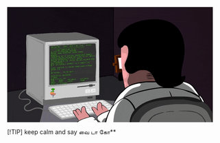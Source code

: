 <div style="display: flex; align-items: center;">
    <img src="media/me.gif"">

</div>



[!TIP]
keep calm and say வை டா கோ**